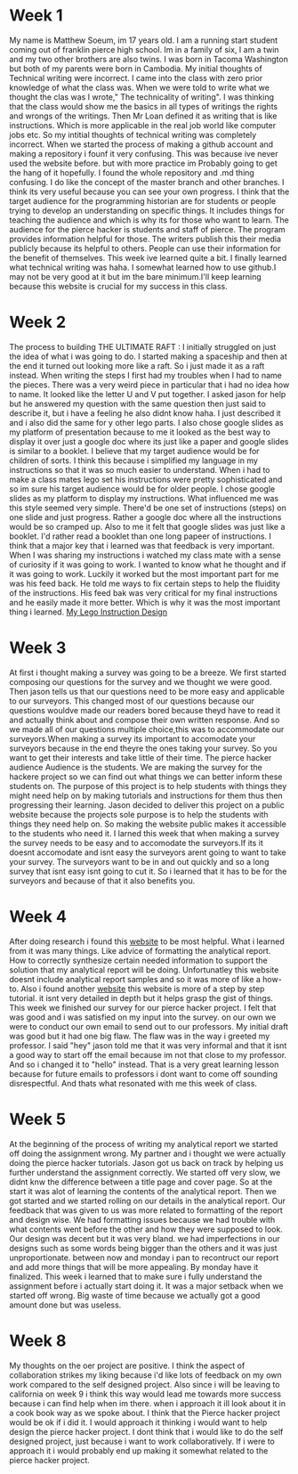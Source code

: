 # Week 1
My name is Matthew Soeum, im 17 years old. I am a running start student coming out of franklin pierce high school. Im in a family of six, I am a twin and my two other brothers are also twins. I was born in Tacoma Washington but both of my parents were born in Cambodia.
My initial thoughts of Technical writing were incorrect. I came into the class with zero prior knowledge of what the class was. When we were told to write what we thought the clas was I wrote," The technicality of writing". I was thinking that the class would show me the basics in all types of writings the rights and wrongs of the writings. Then Mr Loan defined it as writing that is like instructions. Which is more applicable in the real job world like computer jobs etc. So my intitial thoughts of technical writing was completely incorrect.
When we started the process of making a github account and making a repository i founf it very confusing. This was because ive never used the website before. but with more practice im Probably going to get the hang of it hopefully. I found the whole repository and .md thing confusing. I do like the concept of the master branch and other branches. I think its very useful because you can see your own progress.
I think that the target audience for the programming historian are for students or people trying to develop an understanding on specific things. It includes things for teaching the audience and which is why its for those who want to learn. The audience for the pierce hacker is students and staff of pierce. The program provides information helpful for those. The writers publish this their media publicly because its helpful to others. People can use their information for the benefit of themselves. 
This week ive learned quite a bit. I finally learned what technical writing was haha. I somewhat learned how to use github.I may not be very good at it but im the bare minimum.I'll keep learning because this website is crucial for my success in this class.


# Week 2
The process to building THE ULTIMATE RAFT : I initially struggled on just the idea of what i was going to do. I started making a spaceship and then at the end it turned out looking more like a raft. So i just made it as a raft instead. When writing the steps I first had my troubles when I had to name the pieces. There was a very weird piece in particular that i had no idea how to name. It looked like the letter U and V put together. I asked jason for help but he answered my question with the same question then just said to describe it, but i have a feeling he also didnt know haha. I just described it and i also did the same for y other lego parts. I also chose google slides as my platform of presentation because to me it looked as the best way to display it over just a google doc where its just like a paper and google slides is similar to a booklet.
I believe that my target audience would be for children of sorts. I think this because i simplified my language in my instructions so that it was so much easier to understand. When i had to make a class mates lego set his instructions were pretty sophisticated and so im sure his target audience would be for older people.
I chose google slides as my platform to display my instructions. What influenced me was this style seemed very simple. There'd be one set of instructions (steps) on one slide and just progress. Rather a google doc where all the instructions would be so cramped up. Also to me it felt that google slides was just like a booklet. I'd rather read a booklet than one long papeer of instructions.
I think that a major key that i learned was that feedback is very important. When I was sharing my instructions i watched my class mate with a sense of curiosity if it was going to work. I wanted to know what he thought and if it was going to work. Luckily it worked but the most important part for me was his feed back. He told me ways to fix certain steps to help the fluidity of the instructions. His feed bak was very critical for my final instructions and he easily made it more better. Which is why it was the most important thing i learned.
 [My Lego Instruction Design](https://docs.google.com/presentation/d/11VEJQFhLEwrzDc-B-_1YVolafslyk7m79OdTO1VKZWg/edit?usp=sharing)


# Week 3
At first i thought making a survey was going to be a breeze. We first started composing our questions for the survey and we thought we were good. Then jason tells us that our questions need to be more easy and applicable to our surveyors. This changed most of our questions because our questions wouldve made our readers bored because theyd have to read it and actually think about and compose their own written response. And so we made all of our questions multiple choice,this was to accommodate our surveyors.When making a survey its important to accomodate your surveyors because in the end theyre the ones taking your survey. So you want to get their interests and take little of their time.
The pierce hacker audience Audience is the students. We are making the survey for the hackere project so we can find out what things we can better inform these students on. The purpose of this project is to help students with things they might need help on by making tutorials and instructions for them thus then progressing their learning. Jason decided to deliver this project on a public website because the projects sole purpose is to help the students with things they need help on. So making the website public makes it accessible to the students who need it.
I larned this week that when making a survey the survey needs to be easy and to accomodate the surveyors.If its it doesnt accomodate and isnt easy the surveyors arent going to want to take your survey. The surveyors want to be in and out quickly and so a long survey that isnt easy isnt going to cut it. So i learned that it has to be for the surveyors and because of that it also benefits you.

# Week 4
 After doing research i found this [website](https://penandthepad.com/write-analytical-report-5142708.html) to be most helpful. What i learned from it was many things. Like advice of formatting the analytical report. How to correctly synthesize certain needed information to support the solution that my analytical report will be doing. Unfortunatley this website doesnt include analytical report samples and so it was more of like a how-to. Also i found another [website](https://education.onehowto.com/article/how-do-you-write-an-analytical-report-5586.html) this website is more of a step by step tutorial. it isnt very detailed in depth but it helps grasp the gist of things.
 This week we finished our survey for our pierce hacker project. I felt that was good and i was satisfied on my input into the survey. on our own we were to conduct our own email to send out to our professors. My initial draft was good but it had one big flaw. The flaw was in the way i greeted my professor. I said "hey" jason told me that it was very informal and that it isnt a good way to start off the email because im not that close to my professor. And so i changed it to "hello" instead. That is a very great learning lesson because for future emails to professors i dont want to come off sounding disrespectful. And thats what resonated with me this week of class.

# Week 5 
At the beginning of the process of writing my analytical report we started off doing the assignment wrong. My partner and i thought we were actually doing the pierce hacker tutorials. Jason got us back on track by helping us further understand the assignment correctly. We started off very slow, we didnt knw the difference between a title page and cover page. So at the start it was alot of learning the contents of the analytical report. Then we got started and we started rolling on our details in the analytical report.
Our feedback that was given to us was more related to formatting of the report and design wise. We had formatting issues because we had trouble with what contents went before the other and how they were supposed to look. Our design was decent but it was very bland. we had imperfections in our designs such as some words being bigger than the others and it was just unproportionate. 
between now and monday i pan to recontruct our report and add more things that will be more appealing. By monday have it finalized. 
This week i learned that to make sure i fully understand the assignment before i actually start doing it. It was a major setback when we started off wrong. Big waste of time because we actually got a good amount done but was useless. 

# Week 8
My thoughts on the oer project are positive. I think the aspect of collaboration strikes my liking because i'd like lots of feedback on my own work compared to the self designed project. Also since i will be leaving to california on week 9 i think this way would lead me towards more success because i can find help when im there. when i approach it ill look about it in a cook book way as we spoke about.
I think that the Pierce hacker project would be ok if i did it. I would approach it thinking i would want to help design the pierce hacker project. 
I dont think that i would like to do the self designed project, just because i want to work collaboratively. If i were to approach it i would probably end up making it somewhat related to the pierce hacker project. 
